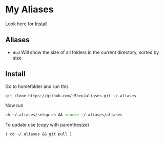 # My Aliases

Look here for [Install](#Install)

## Aliases
- `dud` Will show the size of all folders in the current directory, sorted by size

## Install
Go to homefolder and run this
```bash
git clone https://github.com/i5heu/aliases.git ~/.aliases
```
Now run 
```bash
sh ~/.aliases/setup.sh && source ~/.aliases/aliases
```

To update use (copy with parenthesize)
```base
( cd ~/.aliases && git pull )
```

